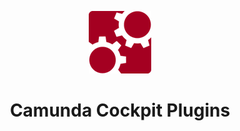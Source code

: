 <p align="center">
    <img src=".github/images/camunda.png" alt="camunda" title="camunda"/>
    <h1 align="center">Camunda Cockpit Plugins</h1>
</p>
